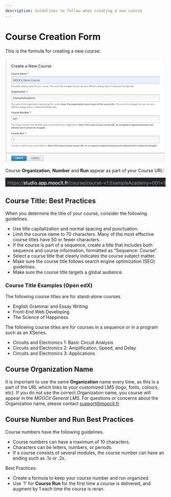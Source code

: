 ```yaml
---
description: Guidelines to follow when creating a new course
---
```


# Course Creation Form

This is the formula for creating a new course:&#x20;

![](<../../.gitbook/assets/Screen Shot 2020-12-29 at 11.16.19.png>)

Course **Organization**, **Number** and **Run** appear as part of your Course URL:&#x20;

![](<../../.gitbook/assets/Screen Shot 2020-12-29 at 11.17.05.png>)

## Course Title: Best Practices

When you determine the title of your course, consider the following guidelines.

* Use title capitalization and normal spacing and punctuation.
* Limit the course name to 70 characters. Many of the most effective course titles have 50 or fewer characters.
* If the course is part of a sequence, create a title that includes both sequence and course information, formatted as “Sequence: Course”.
* Select a course title that clearly indicates the course subject matter.
* Make sure the course title follows search engine optimization (SEO) guidelines.
* Make sure the course title targets a global audience.

### Course Title Examples (Open edX)&#x20;

The following course titles are for stand-alone courses.

* English Grammar and Essay Writing
* Front-End Web Developing
* The Science of Happiness

The following course titles are for courses in a sequence or in a program such as an XSeries.

* Circuits and Electronics 1: Basic Circuit Analysis
* Circuits and Electronics 2: Amplification, Speed, and Delay
* Circuits and Electronics 3: Applications

## Course Organization Name&#x20;

It is important to use the same **Organization** name every time, as this is a part of the URL which links to your customized LMS (logo, fonts, colours, etc). If you do not use the correct Organization name, you course will appear in the _MOOCit General LMS_.  For questions or concerns about the Organization name, please contact support@moocit.fr

## Course Number and Run Best Practices&#x20;

Course numbers have the following guidelines.

* Course numbers can have a maximum of 10 characters.
* Characters can be letters, numbers, or periods.
* If a course consists of several modules, the course number can have an ending such as .1x or .2x.

Best Practices:&#x20;

* Create a formula to keep your course number and run organized.&#x20;
* Use '1' for **Course Run** for the first time a course is delivered, and augment by 1 each time the course is reran.&#x20;


